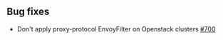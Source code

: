 
## Bug fixes

- Don't apply proxy-protocol EnvoyFilter on Openstack clusters [#700](github.com/istio/istio/issues/700)
